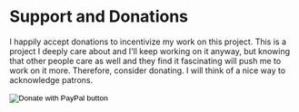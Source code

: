 # Support and Donations
I happily accept donations to incentivize my work on this project. 
This is a project I deeply care about and I'll keep working on it anyway, but knowing that other people care as well and they find it fascinating will push me to work on it more. Therefore, consider donating. I will think of a nice way to acknowledge patrons.



<form action="https://www.paypal.com/donate" method="post" target="_top">
<input type="hidden" name="business" value="PAK7G38E22NAN" />
<input type="hidden" name="no_recurring" value="0" />
<input type="hidden" name="currency_code" value="EUR" />
<input type="image" src="https://www.paypalobjects.com/en_GB/i/btn/btn_donate_LG.gif" border="0" name="submit" title="PayPal - The safer, easier way to pay online!" alt="Donate with PayPal button" />
<img alt="" border="0" src="https://www.paypal.com/en_GB/i/scr/pixel.gif" width="1" height="1" />
</form>

